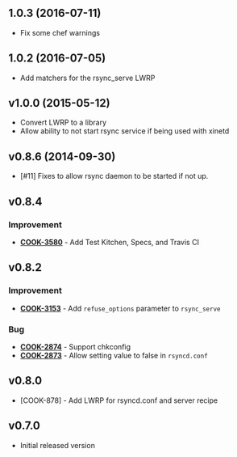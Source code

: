 1.0.3 (2016-07-11)
------------------
- Fix some chef warnings

1.0.2 (2016-07-05)
------------------
- Add matchers for the rsync_serve LWRP

v1.0.0 (2015-05-12)
-------------------
- Convert LWRP to a library
- Allow ability to not start rsync service if being used with xinetd

v0.8.6 (2014-09-30)
-------------------
- [#11] Fixes to allow rsync daemon to be started if not up.

v0.8.4
------
### Improvement
- **[COOK-3580](https://tickets.chef.io/browse/COOK-3580)** - Add Test Kitchen, Specs, and Travis CI


v0.8.2
------
### Improvement
- **[COOK-3153](https://tickets.chef.io/browse/COOK-3153)** - Add `refuse_options` parameter to `rsync_serve`

### Bug
- **[COOK-2874](https://tickets.chef.io/browse/COOK-2874)** - Support chkconfig
- **[COOK-2873](https://tickets.chef.io/browse/COOK-2873)** - Allow setting value to false in `rsyncd.conf`

v0.8.0
------
* [COOK-878] - Add LWRP for rsyncd.conf and server recipe

v0.7.0
------
* Initial released version
